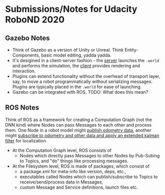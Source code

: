 # Submissions/Notes for Udacity RoboND 2020

## Gazebo Notes

* Think of Gazebo as a version of Unity or Unreal. Think Entity-Components, basic model editing, yadda yadda.
* It's desigined in a client-server fashion - the [server](http://gazebosim.org/tutorials?tut=components&cat=get_started#GazeboServer) launches the `.world` and performs the simulation, the [client](http://gazebosim.org/tutorials?tut=components&cat=get_started#GraphicalClient) provides rendering and interaction.
* Plugins can extend functionality without the overhead of transport layer, say, to move a robot programmatically without serializing messages. Plugins are typically placed in the `.world` for ease of launching.
* Gazebo can be integrated with ROS. TODO: What does this mean?

## ROS Notes

Think of ROS as a framework for creating a Computation Graph (not the DNN kind) where Nodes can pass Messages to each other and process them. One Node in a robot model might [publish odometry data](https://github.com/ros-simulation/gazebo_ros_pkgs/blob/5e5bf8469ddf907b5ffbe1534c0ceee10e562625/gazebo_plugins/src/gazebo_ros_planar_move.cpp#L238), another might [subscribe to odometry and other data and apply an extended kalman filter](https://github.com/udacity/robot_pose_ekf/blob/master/src/odom_estimation_node.cpp#L425-L426) for localization.

* At the Computation Graph level, ROS consists of 
  * Nodes which directly pass Messages to other Nodes by Pub-Subing to Topics, and "do" things like processing messages.
* At the Filesystem level, ROS is made of packages, which consist of 
  * a package.xml for meta-info like version, deps, etc., 
  * executables called Nodes which can publish/subscribe to Topics to receive/send/process data in Messages,
  * custom Message and Service definitions, launch files etc.
